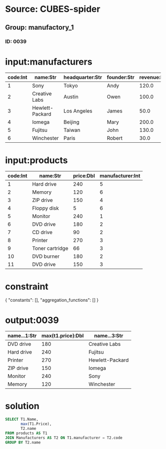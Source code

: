 # Source: CUBES-spider
## Group: manufactory_1
### ID: 0039

# input:manufacturers

| code:Int | name:Str | headquarter:Str | founder:Str | revenue:Dbl |
|---|---|---|---|---|
| 1 | Sony | Tokyo | Andy | 120.0 |
| 2 | Creative Labs | Austin | Owen | 100.0 |
| 3 | Hewlett-Packard | Los Angeles | James | 50.0 |
| 4 | Iomega | Beijing | Mary | 200.0 |
| 5 | Fujitsu | Taiwan | John | 130.0 |
| 6 | Winchester | Paris | Robert | 30.0 |

# input:products

| code:Int | name:Str | price:Dbl | manufacturer:Int |
|---|---|---|---|
| 1 | Hard drive | 240 | 5 |
| 2 | Memory | 120 | 6 |
| 3 | ZIP drive | 150 | 4 |
| 4 | Floppy disk | 5 | 6 |
| 5 | Monitor | 240 | 1 |
| 6 | DVD drive | 180 | 2 |
| 7 | CD drive | 90 | 2 |
| 8 | Printer | 270 | 3 |
| 9 | Toner cartridge | 66 | 3 |
| 10 | DVD burner | 180 | 2 |
| 11 | DVD drive | 150 | 3 |

# constraint

{
  "constants": [],
  "aggregation_functions": []
}

# output:0039

| name...1:Str | max(t1.price):Dbl | name...3:Str |
|---|---|---|
| DVD drive | 180 | Creative Labs |
| Hard drive | 240 | Fujitsu |
| Printer | 270 | Hewlett-Packard |
| ZIP drive | 150 | Iomega |
| Monitor | 240 | Sony |
| Memory | 120 | Winchester |

# solution

```sql
SELECT T1.Name,
       max(T1.Price),
       T2.name
FROM products AS T1
JOIN Manufacturers AS T2 ON T1.manufacturer = T2.code
GROUP BY T2.name
```
